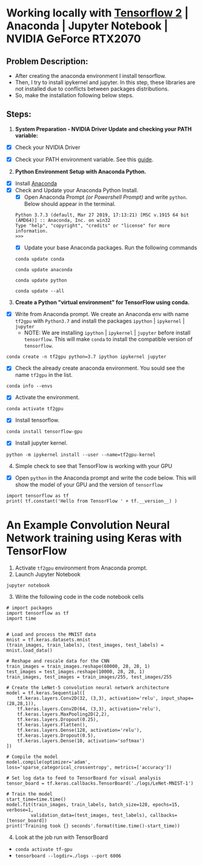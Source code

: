 # Working locally with [Tensorflow 2](https://www.tensorflow.org/install?hl=es-419) | Anaconda | Jupyter Notebook | NVIDIA GeForce RTX2070
## Problem Description:
- After creating the anaconda environment I install tensorflow.
- Then, I try to install ipykernel and jupyter. In this step, these libraries are not installed due to conflicts between packages distributions.
- So, make the installation following below steps.


## Steps:
1. **System Preparation - NVIDIA Driver Update and checking your PATH variable:**
  - [x] Check your NVIDIA Driver
  - [x] Check your PATH environment variable. See this [guide](https://www.tensorflow.org/install/gpu#pip_package).


2. **Python Environment Setup with Anaconda Python.**
  - [x] Install [Anaconda](https://docs.anaconda.com/anaconda/install/index.html)
  - [x] Check and Update your Anaconda Python Install.
    - [x] Open Anaconda Prompt *(or Powershell Prompt)* and write `python`. Below should appear in the terminal.
    ```
    Python 3.7.3 (default, Mar 27 2019, 17:13:21) [MSC v.1915 64 bit (AMD64)] :: Anaconda, Inc. on win32
    Type "help", "copyright", "credits" or "license" for more information.
    >>>
    ```
    - [x] Update your base Anaconda packages. Run the following commands
    ```
    conda update conda

    conda update anaconda

    conda update python

    conda update --all
    ```
    
3. **Create a Python "virtual environment" for TensorFlow using conda.**
  - [x] Write from Anaconda prompt. We create an Anaconda env with name `tf2gpu` with `Python3.7` and install the packages `ipython` | `ipykernel` | `jupyter`
    - NOTE: We are installing `ipython` | `ipykernel` | `jupyter` before install `tensorflow`. This will make `conda` to install the compatible version of `tensorflow`.
```
conda create -n tf2gpu python=3.7 ipython ipykernel jupyter
```
  - [x] Check the already create anaconda environment. You sould see the name `tf2gpu` in the list.
```
conda info --envs
```
  - [x] Activate the environment.
```
conda activate tf2gpu
```
  - [x] Install tensorflow.
```
conda install tensorflow-gpu
```
  - [x] Install jupyter kernel.
```
python -m ipykernel install --user --name=tf2gpu-kernel
```

4. Simple check to see that TensorFlow is working with your GPU
  - [x] Open `python` in the Anaconda prompt and write the code below. This will show the model of your GPU and the version of `tensorflow`
```
import tensorflow as tf
print( tf.constant('Hello from TensorFlow ' + tf.__version__) )
```
# An Example Convolution Neural Network training using Keras with TensorFlow
1.  Activate `tf2gpu` environment from Anaconda prompt.
2.  Launch Jupyter Notebook
```
jupyter notebook
```
3.  Write the following code in the code notebook cells
```
# import packages 
import tensorflow as tf
import time


# Load and process the MNIST data
mnist = tf.keras.datasets.mnist
(train_images, train_labels), (test_images, test_labels) = mnist.load_data()

# Reshape and rescale data for the CNN
train_images = train_images.reshape(60000, 28, 28, 1)
test_images = test_images.reshape(10000, 28, 28, 1)
train_images, test_images = train_images/255, test_images/255

# Create the LeNet-5 convolution neural network architecture
model = tf.keras.Sequential([
    tf.keras.layers.Conv2D(32, (3,3), activation='relu', input_shape=(28,28,1)),
    tf.keras.layers.Conv2D(64, (3,3), activation='relu'),
    tf.keras.layers.MaxPooling2D(2,2),
    tf.keras.layers.Dropout(0.25),
    tf.keras.layers.Flatten(),
    tf.keras.layers.Dense(128, activation='relu'),
    tf.keras.layers.Dropout(0.5),
    tf.keras.layers.Dense(10, activation='softmax')
])

# Compile the model
model.compile(optimizer='adam', loss='sparse_categorical_crossentropy', metrics=['accuracy'])

# Set log data to feed to TensorBoard for visual analysis
tensor_board = tf.keras.callbacks.TensorBoard('./logs/LeNet-MNIST-1')

# Train the model
start_time=time.time()
model.fit(train_images, train_labels, batch_size=128, epochs=15, verbose=1,
         validation_data=(test_images, test_labels), callbacks=[tensor_board])
print('Training took {} seconds'.format(time.time()-start_time))
```
4.  Look at the job run with TensorBoard
  - `conda activate tf-gpu`
  - `tensorboard --logdir=./logs --port 6006`  

